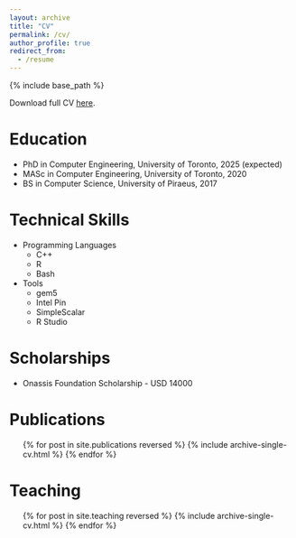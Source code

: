 ```yaml
---
layout: archive
title: "CV"
permalink: /cv/
author_profile: true
redirect_from:
  - /resume
---
```


{% include base_path %}

Download full CV [here](https://vickariofillis.github.io/files/CV.pdf).

Education
======
* PhD in Computer Engineering, University of Toronto, 2025 (expected)
* MASc in Computer Engineering, University of Toronto, 2020
* BS in Computer Science, University of Piraeus, 2017

<!-- Work experience
======
* Spring 2024: Academic Pages Collaborator
  * Github University
  * Duties includes: Updates and improvements to template
  * Supervisor: The Users

* Fall 2015: Research Assistant
  * Github University
  * Duties included: Merging pull requests
  * Supervisor: Professor Hub

* Summer 2015: Research Assistant
  * Github University
  * Duties included: Tagging issues
  * Supervisor: Professor Git -->
  
Technical Skills
======
* Programming Languages
  * C++
  * R
  * Bash
* Tools
  * gem5
  * Intel Pin
  * SimpleScalar
  * R Studio

Scholarships
======
* Onassis Foundation Scholarship - USD 14000

Publications
======
  <ul>{% for post in site.publications reversed %}
    {% include archive-single-cv.html %}
  {% endfor %}</ul>
  
<!-- Talks
======
  <ul>{% for post in site.talks reversed %}
    {% include archive-single-talk-cv.html  %}
  {% endfor %}</ul> -->
  
Teaching
======
  <ul>{% for post in site.teaching reversed %}
    {% include archive-single-cv.html %}
  {% endfor %}</ul>
  
<!-- Service and leadership
======
* Currently signed in to 43 different slack teams -->
